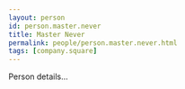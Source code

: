 ```yaml
---
layout: person
id: person.master.never
title: Master Never
permalink: people/person.master.never.html
tags: [company.square]
---
```


Person details...